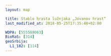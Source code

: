 ```yaml
---
layout: map

title: Stablo hrasta lužnjaka „Jovanov hrast“
last_modified_at: 2018-05-25T17:35:48+02:00

WDPA: [555589063]
BioRaS: [314]
geoSrbija:
  L1_182: [114]
---
```

